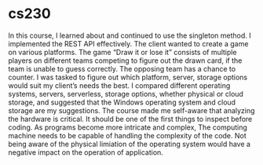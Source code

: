# cs230

In this course, I learned about and continued to use the singleton method.
I implemented the REST API effectively. The client wanted to create a game on various platforms. The game “Draw it or lose it” consists of multiple players on different teams competing to figure out the drawn card, if the team is unable to guess correctly. The opposing team has a chance to counter.
I was tasked to figure out which platform, server, storage options would suit my client’s needs the best.
I compared different operating systems, servers, serverless, storage options, whether physical or cloud storage, and suggested that the Windows operating system and cloud storage are my suggestions.
The course made me self-aware that analyzing the hardware is critical. It should be one of the first things to inspect before coding. As programs become more intricate and complex, The computing machine needs to be capable of handling the complexity of the code. Not being aware of the physical limiation of the operating system would have a negative impact on the operation of application. 
